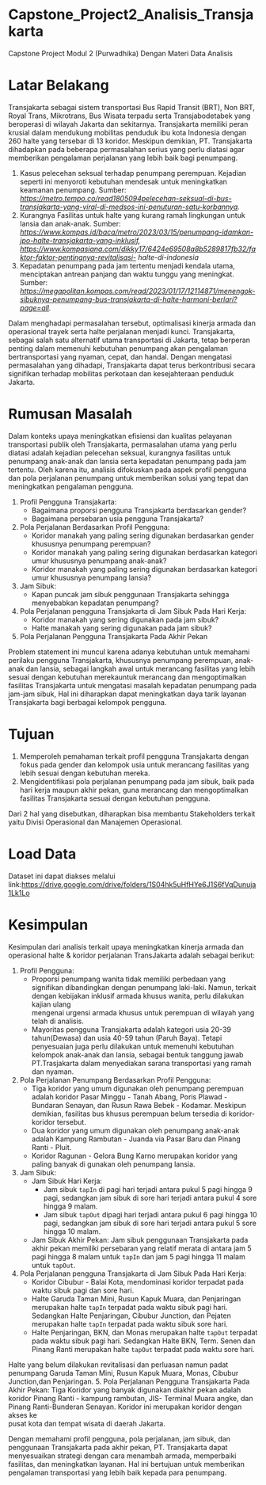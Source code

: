 # Capstone_Project2_Analisis_Transjakarta

Capstone Project Modul 2 (Purwadhika) Dengan Materi Data Analisis

# Latar Belakang

Transjakarta sebagai sistem transportasi Bus Rapid Transit (BRT), Non BRT, Royal Trans, Mikrotrans, Bus Wisata terpadu serta Transjabodetabek yang beroperasi di wilayah Jakarta dan sekitarnya. Transjakarta memiliki peran krusial dalam mendukung mobilitas penduduk ibu kota Indonesia dengan 260 halte yang tersebar di 13 koridor. Meskipun demikian, PT. Transjakarta dihadapkan pada beberapa permasalahan serius yang perlu diatasi agar memberikan pengalaman perjalanan yang lebih baik bagi penumpang.
  1. Kasus pelecehan seksual terhadap penumpang perempuan. Kejadian seperti ini menyoroti kebutuhan mendesak untuk meningkatkan keamanan penumpang. 
     Sumber: *https://metro.tempo.co/read1805094pelecehan-seksual-di-bus-transjakarta-yang-viral-di-medsos-ini-penuturan-satu-korbannya.*
  2. Kurangnya Fasilitas untuk halte yang kurang ramah lingkungan untuk lansia dan anak-anak.
     Sumber: *https://www.kompas.id/baca/metro/2023/03/15/penumpang-idamkan-jpo-halte-transjakarta-yang-inklusif, https://www.kompasiana.com/dikky17/6424e69508a8b5289817fb32/faktor-faktor-pentingnya-revitalisasi-        halte-di-indonesia*
  3. Kepadatan penumpang pada jam tertentu menjadi kendala utama, menciptakan antrean panjang dan waktu tunggu yang meningkat. 
     Sumber: *https://megapolitan.kompas.com/read/2023/01/17/12114871/menengok-sibuknya-penumpang-bus-transjakarta-di-halte-harmoni-berlari?page=all.*

Dalam menghadapi permasalahan tersebut, optimalisasi kinerja armada dan operasional trayek serta halte perjalanan menjadi kunci. Transjakarta, sebagai salah satu alternatif utama transportasi di Jakarta, tetap berperan penting dalam memenuhi kebutuhan penumpang akan pengalaman bertransportasi yang nyaman, cepat, dan handal. Dengan mengatasi permasalahan yang dihadapi, Transjakarta dapat terus berkontribusi secara signifikan terhadap mobilitas perkotaan dan kesejahteraan penduduk Jakarta.

# Rumusan Masalah

Dalam konteks upaya meningkatkan efisiensi dan kualitas pelayanan transportasi publik oleh Transjakarta, permasalahan utama yang perlu diatasi adalah kejadian pelecehan seksual, kurangnya fasilitas untuk penumpang anak-anak dan lansia serta kepadatan penumpang pada jam tertentu. Oleh karena itu, analisis difokuskan pada aspek profil pengguna dan pola perjalanan penumpang untuk memberikan solusi yang tepat dan meningkatkan pengalaman pengguna.

  1. Profil Pengguna Transjakarta:
     - Bagaimana proporsi pengguna Transjakarta berdasarkan gender?
     - Bagaimana persebaran usia pengguna Transjakarta?
  2. Pola Perjalanan Berdasarkan Profil Pengguna:
     - Koridor manakah yang paling sering digunakan berdasarkan gender khususnya penumpang perempuan?
     - Koridor manakah yang paling sering digunakan berdasarkan kategori umur khususnya penumpang anak-anak?
     - Koridor manakah yang paling sering digunakan berdasarkan kategori umur khususnya penumpang lansia?
  3. Jam Sibuk:
     - Kapan puncak jam sibuk penggunaan Transjakarta sehingga menyebabkan kepadatan penumpang?
  4. Pola Perjalanan pengguna Transjakarta di Jam Sibuk Pada Hari Kerja:
     - Koridor manakah yang sering digunakan pada jam sibuk?
     - Halte manakah yang sering digunakan pada jam sibuk?
  5. Pola Perjalanan Pengguna Transjakarta Pada Akhir Pekan
        
Problem statement ini muncul karena adanya kebutuhan untuk memahami perilaku pengguna Transjakarta, khususnya penumpang perempuan, anak-anak dan lansia, sebagai langkah awal untuk merancang fasilitas yang lebih sesuai dengan kebutuhan merekauntuk merancang dan mengoptimalkan fasilitas Transjakarta untuk mengatasi masalah kepadatan penumpang pada jam-jam sibuk, Hal ini diharapkan dapat meningkatkan daya tarik layanan Transjakarta bagi berbagai kelompok pengguna.

# Tujuan

1. Memperoleh pemahaman terkait profil pengguna Transjakarta dengan fokus pada gender dan kelompok usia untuk merancang fasilitas yang lebih sesuai dengan kebutuhan mereka.
2. Mengidentifikasi pola perjalanan penumpang pada jam sibuk, baik pada hari kerja maupun akhir pekan, guna merancang dan mengoptimalkan fasilitas Transjakarta sesuai dengan kebutuhan pengguna.

Dari 2 hal yang disebutkan, diharapkan bisa membantu Stakeholders terkait yaitu Divisi Operasional dan Manajemen Operasional. 

# Load Data

Dataset ini dapat diakses melalui link:https://drive.google.com/drive/folders/1S04hk5uHfHYe6J1S6fVqDunuja1Lk1Lo

# Kesimpulan

Kesimpulan dari analisis terkait upaya meningkatkan  kinerja armada dan operasional halte & koridor perjalanan TransJakarta adalah sebagai berikut:

  1. Profil Pengguna:
     - Proporsi penumpang wanita tidak memiliki perbedaan yang signifikan dibandingkan dengan penumpang laki-laki. Namun, terkait dengan kebijakan inklusif armada khusus wanita, perlu dilakukan kajian ulang     
       mengenai urgensi armada khusus untuk perempuan di wilayah yang telah di analisis.
     - Mayoritas pengguna Transjakarta adalah kategori usia 20-39 tahun(Dewasa) dan usia 40-59 tahun (Paruh Baya). Tetapi penyesuaian juga perlu dilakukan untuk memenuhi kebutuhan kelompok anak-anak dan lansia, 
       sebagai bentuk tanggung jawab PT.Trasjakarta dalam menyediakan sarana transportasi yang ramah dan nyaman.
  2. Pola Perjalanan Penumpang Berdasarkan Profil Pengguna:
     - Tiga koridor yang umum digunakan oleh penumpang perempuan adalah koridor Pasar Minggu - Tanah Abang, Poris Plawad - Bundaran Senayan, dan Rusun Rawa Bebek - Kodamar. Meskipun demikian, fasilitas bus khusus 
       perempuan belum tersedia di koridor-koridor tersebut.
     - Dua koridor yang umum digunakan oleh penumpang anak-anak adalah Kampung Rambutan - Juanda via Pasar Baru dan Pinang Ranti - Pluit.
     - Koridor Ragunan - Gelora Bung Karno merupakan koridor yang paling banyak di gunakan oleh penumpang lansia.
  3. Jam Sibuk:
     - Jam Sibuk Hari Kerja:
        - Jam sibuk `tapIn` di pagi hari terjadi antara pukul 5 pagi hingga 9 pagi, sedangkan jam sibuk di sore hari terjadi antara pukul 4 sore hingga 9 malam.
        - Jam sibuk `tapOut` dipagi hari terjadi antara pukul 6 pagi hingga 10 pagi, sedangkan jam sibuk di sore hari terjadi antara pukul 5 sore hingga 10 malam.
     - Jam Sibuk Akhir Pekan:
        Jam sibuk penggunaan Transjakarta pada akhir pekan memiliki persebaran yang relatif merata di antara jam 5 pagi hingga 8 malam untuk `tapIn` dan jam 5 pagi hingga 11 malam untuk `tapOut`.
  4. Pola Perjalanan pengguna Transjakarta di Jam Sibuk Pada Hari Kerja:
     - Koridor Cibubur - Balai Kota, mendominasi koridor terpadat pada waktu sibuk pagi dan sore hari.
     - Halte Garuda Taman Mini, Rusun Kapuk Muara, dan Penjaringan merupakan halte `tapIn` terpadat pada waktu sibuk pagi hari. Sedangkan Halte Penjaringan, Cibubur Junction, dan Pejaten merupakan halte `tapIn` 
       terpadat pada waktu sibuk sore hari. 
     - Halte Penjaringan, BKN, dan Monas merupakan halte `tapOut` terpadat pada waktu sibuk pagi hari. Sedangkan Halte BKN, Term. Senen dan Pinang Ranti merupakan halte `tapOut` terpadat pada waktu sore hari. 
  
  Halte yang belum dilakukan revitalisasi dan perluasan namun padat penumpang Garuda Taman Mini, Rusun Kapuk Muara, Monas, Cibubur Junction,dan Penjaringan.
  5. Pola Perjalanan Pengguna Transjakarta Pada Akhir Pekan:
    Tiga Koridor yang banyak digunakan diakhir pekan adalah koridor Pinang Ranti - kampung rambutan, JIS- Terminal Muara angke, dan Pinang Ranti-Bunderan Senayan. Koridor ini merupakan koridor dengan akses ke     
    pusat kota dan tempat wisata di daerah Jakarta.

Dengan memahami profil pengguna, pola perjalanan, jam sibuk, dan penggunaan Transjakarta pada akhir pekan, PT. Transjakarta dapat menyesuaikan strategi dengan cara menambah armada, memperbaiki fasilitas, dan meningkatkan layanan. Hal ini bertujuan untuk memberikan pengalaman transportasi yang lebih baik kepada para penumpang.
